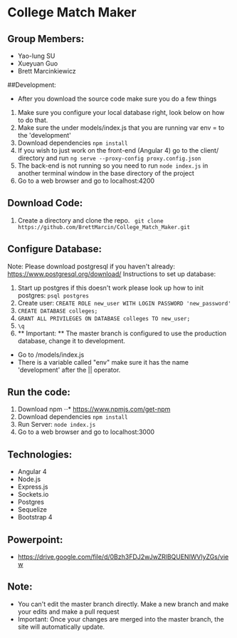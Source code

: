 # College Match Maker

## Group Members:
* Yao-lung SU
* Xueyuan Guo
* Brett Marcinkiewicz

##Development:
* After you download the source code make sure you do a few things
1. Make sure you configure your local database right, look below on how to do that.
2. Make sure the under models/index.js that you are running var env = to the 'development'
3. Download dependencies ``` npm install ```
4. If you wish to just work on the front-end (Angular 4) go to the client/ directory and run ``` ng serve --proxy-config proxy.config.json ```
5. The back-end is not running so you need to run ``` node index.js ``` in another terminal window in the base directory of the project
6. Go to a web browser and go to localhost:4200

## Download Code:
1. Create a directory and clone the repo.
``` git clone  https://github.com/BrettMarcin/College_Match_Maker.git```

## Configure Database:
Note: Please download postgresql if you haven't already: https://www.postgresql.org/download/
Instructions to set up database:
1. Start up postgres if this doesn't work please look up how to init postgres: ``` psql postgres ```
2. Create user: ``` CREATE ROLE new_user WITH LOGIN PASSWORD 'new_password' ```
3. ``` CREATE DATABASE colleges; ```
4. ``` GRANT ALL PRIVILEGES ON DATABASE colleges TO new_user; ```
5. ``` \q ```
6. ** Important: ** The master branch is configured to use the production database, change it to development.
  - Go to /models/index.js
  - There is a variable called "env" make sure it has the name 'development' after the || operator.

## Run the code:
1. Download npm
⋅⋅* https://www.npmjs.com/get-npm
2. Download dependencies ``` npm install ```
3. Run Server: ``` node index.js ```
4. Go to a web browser and go to localhost:3000

## Technologies:
* Angular 4
* Node.js
* Express.js
* Sockets.io
* Postgres
* Sequelize
* Bootstrap 4

## Powerpoint:
* https://drive.google.com/file/d/0Bzh3FDJ2wJwZRlBQUENlWVlyZGs/view

## Note:
* You can't edit the master branch directly. Make a new branch and make your edits and make a pull request
* Important: Once your changes are merged into the master branch, the site will automatically update.
